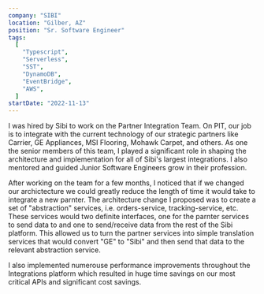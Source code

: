```yaml
---
company: "SIBI"
location: "Gilber, AZ"
position: "Sr. Software Engineer"
tags:
  [
    "Typescript",
    "Serverless",
    "SST",
    "DynamoDB",
    "EventBridge",
    "AWS",
  ]
startDate: "2022-11-13"
---
```


I was hired by Sibi to work on the Partner Integration Team. On PIT, our job is
to integrate with the current technology of our strategic partners like Carrier,
GE Appliances, MSI Flooring, Mohawk Carpet, and others. As one the senior members of
this team, I played a significant role in shaping the architecture and implementation
for all of Sibi's largest integrations. I also mentored and guided Junior Software
Engineers grow in their profession.

After working on the team for a few months, I noticed that if we changed our
archictecture we could greatly reduce the length of time it would take to integrate
a new parnter. The architecture change I proposed was to create a set of "abstraction"
services, i.e. orders-service, tracking-service, etc. These services would two
definite interfaces, one for the parnter services to send data to and one to send/receive
data from the rest of the Sibi platform. This allowed us to turn the partner services
into simple translation services that would convert "GE" to "Sibi" and then send that
data to the relevant abstraction service.

I also implemented numerouse performance improvements throughout the Integrations
platform which resulted in huge time savings on our most critical APIs and significant
cost savings.

